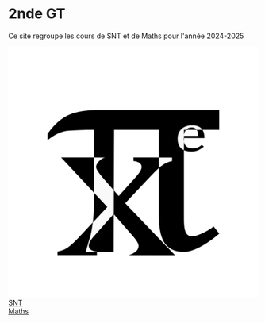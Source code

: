 # 2nde GT 

Ce site regroupe les cours de SNT et de Maths pour l'année 2024-2025

![Logo](./EPiX.svg)
[SNT](./SNT.md)  
[Maths](./Maths.md)

